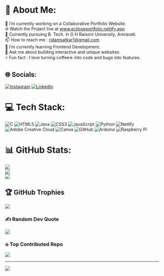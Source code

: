 # 💫 About Me:
🔭 I’m currently working on a Collaborative Portfolio Website.<br>🌐 Watch the Project live at www.eclipseportfolio.netlify.app<br>👯 Currently pursuing B. Tech. in G H Raisoni University, Amravati.<br>📫 How to reach me : ridamsatkar1@gmail.com<br>🌱 I’m currently learning Frontend Development.<br>💬 Ask me about building interactive and unique websites.<br>⚡ Fun fact : I love turning coffee☕ into code and bugs into features.


## 🌐 Socials:
[![Instagram](https://img.shields.io/badge/Instagram-%23E4405F.svg?logo=Instagram&logoColor=white)](https://instagram.com/@ridamsatkar27) [![LinkedIn](https://img.shields.io/badge/LinkedIn-%230077B5.svg?logo=linkedin&logoColor=white)](https://linkedin.com/in/ridam27) 

# 💻 Tech Stack:
![C](https://img.shields.io/badge/c-%2300599C.svg?style=for-the-badge&logo=c&logoColor=white) ![HTML5](https://img.shields.io/badge/html5-%23E34F26.svg?style=for-the-badge&logo=html5&logoColor=white) ![Java](https://img.shields.io/badge/java-%23ED8B00.svg?style=for-the-badge&logo=openjdk&logoColor=white) ![CSS3](https://img.shields.io/badge/css3-%231572B6.svg?style=for-the-badge&logo=css3&logoColor=white) ![JavaScript](https://img.shields.io/badge/javascript-%23323330.svg?style=for-the-badge&logo=javascript&logoColor=%23F7DF1E) ![Python](https://img.shields.io/badge/python-3670A0?style=for-the-badge&logo=python&logoColor=ffdd54) ![Netlify](https://img.shields.io/badge/netlify-%23000000.svg?style=for-the-badge&logo=netlify&logoColor=#00C7B7) ![Adobe Creative Cloud](https://img.shields.io/badge/Adobe%20Creative%20Cloud-DA1F26.svg?style=for-the-badge&logo=Adobe%20Creative%20Cloud&logoColor=white) ![Canva](https://img.shields.io/badge/Canva-%2300C4CC.svg?style=for-the-badge&logo=Canva&logoColor=white) ![GitHub](https://img.shields.io/badge/github-%23121011.svg?style=for-the-badge&logo=github&logoColor=white) ![Arduino](https://img.shields.io/badge/-Arduino-00979D?style=for-the-badge&logo=Arduino&logoColor=white) ![Raspberry Pi](https://img.shields.io/badge/-RaspberryPi-C51A4A?style=for-the-badge&logo=Raspberry-Pi)
# 📊 GitHub Stats:
![](https://github-readme-stats.vercel.app/api?username=ridam27&theme=dark&hide_border=false&include_all_commits=false&count_private=false)<br/>
![](https://github-readme-streak-stats.herokuapp.com/?user=ridam27&theme=dark&hide_border=false)<br/>
![](https://github-readme-stats.vercel.app/api/top-langs/?username=ridam27&theme=dark&hide_border=false&include_all_commits=false&count_private=false&layout=compact)

## 🏆 GitHub Trophies
![](https://github-profile-trophy.vercel.app/?username=ridam27&theme=radical&no-frame=false&no-bg=false&margin-w=4)

### ✍️ Random Dev Quote
![](https://quotes-github-readme.vercel.app/api?type=horizontal&theme=radical)

### 🔝 Top Contributed Repo
![](https://github-contributor-stats.vercel.app/api?username=ridam27&limit=5&theme=dark&combine_all_yearly_contributions=true)

---
[![](https://visitcount.itsvg.in/api?id=ridam27&icon=0&color=13)](https://visitcount.itsvg.in)

<!-- Proudly created with GPRM ( https://gprm.itsvg.in ) -->
